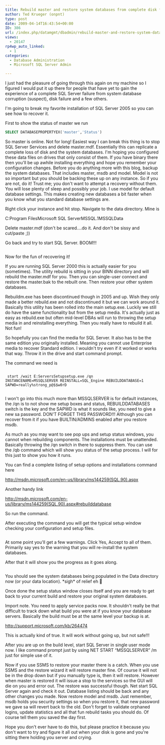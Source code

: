 ```yaml
---
title: Rebuild master and restore system databases from complete disk failure
author: Ted Krueger (onpnt)
type: post
date: 2009-04-14T16:43:54+00:00
ID: 386
url: /index.php/datamgmt/dbadmin/rebuild-master-and-restore-system-databa/
views:
  - 20147
rp4wp_auto_linked:
  - 1
categories:
  - Database Administration
  - Microsoft SQL Server Admin

---
```

I just had the pleasure of going through this again on my machine so I figured I would put it up there for people that have yet to gain the experience of a complete SQL Server failure from system database corruption (suspect), disk failure and a few others. 

I'm going to break my favorite installation of SQL Server 2005 so you can see how to recover it. 

First to show the status of master we run

```sql
SELECT DATABASEPROPERTYEX('master','Status')
```
So master is online. Not for long! Easiest way I can break this thing is to stop SQL Server Services and delete master.mdf. Essentially this can replicate a complete loss of disk and the system databases. I'm hoping you configured these data files on drives that only consist of them. If you have binary there then you'll be up awhile installing everything and hope you remember your configuration changes. Before you do anything more with this blog, backup the system databases. That includes master, msdb and model. Model is not so important but you should be backing these up on any instance. So if you are not, do it! Trust me; you don't want to attempt a recovery without them. You will lose plenty of sleep and possibly your job. I use model for default database settings. This makes creating new databases a bit faster when you know what you standard database settings are. 

Right click your instance and hit stop. Navigate to the data directory. Mine is
  
C:Program FilesMicrosoft SQL ServerMSSQL.1MSSQLData

Delete master.mdf (don't be scared....do it. And don't be sissy and cut/paste ;))

Go back and try to start SQL Server. BOOM!!!

<div class="image_block">
  <img src="/wp-content/uploads/blogs/DataMgmt//sysdb_1.gif" alt="" title="" />
</div>

Now for the fun of recovering it!

If you are running SQL Server 2000 this is actually easier for you (sometimes). The utility rebuild is sitting in your BINN directory and will rebuild the master.mdf for you. Then you can single-user connect and restore the master.bak to the rebuilt one. Then restore your other system databases.

Rebuildm.exe has been discontinued though in 2005 and up. Wish they only made a better rebuild.exe and not discontinued it but we can work around it. Basically this utility has been rolled into the main setup.exe. Luckily we still do have the same functionality but from the setup media. It's actually just as easy as rebuild.exe but often mid-level DBAs will run to throwing the setup media in and reinstalling everything. Then you really have to rebuild it all. Not fun!
  
So hopefully you can find the media for SQL Server. It also has to be the same edition you originally installed. Meaning you cannot use Enterprise media to recover Standard edition. I wouldn't try even if it worked or works that way. Throw it in the drive and start command prompt.

The command we need is
  
<code class="codespan"><br />
start /wait E:ServersSetupsetup.exe /qn INSTANCENAME=MSSQLSERVER REINSTALL=SQL_Engine REBUILDDATABASE=1 SAPWD=really%strong_p@$$w0rD<br />
</code>
  
I won't go into this much more than MSSQLSERVER is for default instances, the /qn is to not show me setup boxes and status, REBUILDDATABASES switch is the key and the SAPWD is what it sounds like, you need to give a new sa password. DON'T FORGET THIS PASSWORD!!! Although you can recover from it if you have BUILTIN/ADMINS enabled after you restore msdb.

As much as you may want to see pop ups and setup status windows, you cannot when rebuilding components. The installations must be unattended. Basically throwing the /qn switch in there to suppress them. You can use the /qb command which will show you status of the setup process. I will for this just to show you how it runs.

You can find a complete listing of setup options and installations command here
  
http://msdn.microsoft.com/en-us/library/ms144259(SQL.90).aspx
  
Another handy link
  
http://msdn.microsoft.com/en-us/library/ms144259(SQL.90).aspx#rebuilddatabase

So run the command.

After executing the command you will get the typical setup window checking your configuration and setup files.

<div class="image_block">
  <img src="/wp-content/uploads/blogs/DataMgmt//sysdb_2.gif" alt="" title="" />
</div>

At some point you'll get a few warnings. Click Yes, Accept to all of them. Primarily say yes to the warning that you will re-install the system databases.

After that it will show you the progress as it goes along.

<div class="image_block">
  <img src="/wp-content/uploads/blogs/DataMgmt//sysdb_3.gif" alt="" title="" />
</div>

You should see the system databases being populated in the Data directory now (or your data location). \*sigh\* of relief eh 🙂
  
Once done the setup status window closes itself and you are ready to get back to your current build and restore your original system databases.

Import note. You need to apply service packs now. It shouldn't really be that difficult to track down what build you were at if you know your database servers. Basically the build must be at the same level your backup is at.
  
http://support.microsoft.com/kb/264474
  
This is actually kind of true. It will work without going up, but not safe!!!

After you are up on the build level, start SQL Server in single user mode now. I like command prompt just by using NET START “MSSQLSERVER” /m just for simple use of it.

Now if you use SSMS to restore your master there is a catch. When you use SSMS and the restore wizard it will restore master fine. Of course it will not be in the drop down but if you manually type is, then it will restore. However when master is restored it will issue a stop to the services so the GUI will die on you and error out. The restore was successful though. Net start SQL Server again and check it out. Database listing should be back and any other changes you made. Now restore model and msdb. Just remember, msdb holds you security settings so when you restore it, that new password we gave sa will revert back to the old. Don't forget to validate orphaned logins, update statistics and all that fun rebuild tasks you should do. Of course tell them you saved the day first.

Hope you don't ever have to do this, but please practice it because you don't want to try and figure it all out when your disk is gone and you're sitting there holding you server and crying.